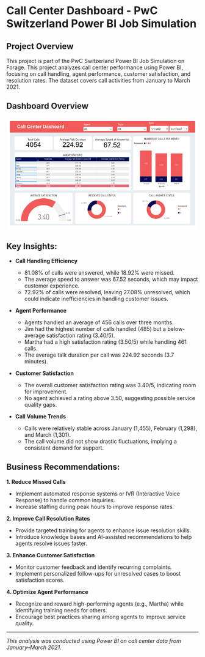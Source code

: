 # Call Center Dashboard - PwC Switzerland Power BI Job Simulation

## Project Overview
This project is part of the PwC Switzerland Power BI Job Simulation on Forage.
This project analyzes call center performance using Power BI, focusing on call handling, agent performance, customer satisfaction, and resolution rates. 
The dataset covers call activities from January to March 2021.

## Dashboard Overview
![Call Center Dashoard](https://github.com/dyonsetio21/data_analytics_portfolio/blob/main/powerbi_dashboard/call_center_dashboard/assets/Call%20Center%20Dashboard.png)

## Key Insights:
- **Call Handling Efficiency**
  - 81.08% of calls were answered, while 18.92% were missed.
  - The average speed to answer was 67.52 seconds, which may impact customer experience.
  - 72.92% of calls were resolved, leaving 27.08% unresolved, which could indicate inefficiencies in handling customer issues.

- **Agent Performance**
  - Agents handled an average of 456 calls over three months.
  - Jim had the highest number of calls handled (485) but a below-average satisfaction rating (3.40/5).
  - Martha had a high satisfaction rating (3.50/5) while handling 461 calls.
  - The average talk duration per call was 224.92 seconds (3.7 minutes).

- **Customer Satisfaction**
  - The overall customer satisfaction rating was 3.40/5, indicating room for improvement.
  - No agent achieved a rating above 3.50, suggesting possible service quality gaps.

- **Call Volume Trends**
  - Calls were relatively stable across January (1,455), February (1,298), and March (1,301).
  - The call volume did not show drastic fluctuations, implying a consistent demand for support.

## **Business Recommendations:**
**1. Reduce Missed Calls**
  - Implement automated response systems or IVR (Interactive Voice Response) to handle common inquiries.
  - Increase staffing during peak hours to improve response rates.

**2. Improve Call Resolution Rates**
  - Provide targeted training for agents to enhance issue resolution skills.
  - Introduce knowledge bases and AI-assisted recommendations to help agents resolve issues faster.

**3. Enhance Customer Satisfaction**
  - Monitor customer feedback and identify recurring complaints.
  - Implement personalized follow-ups for unresolved cases to boost satisfaction scores.

**4. Optimize Agent Performance**
  - Recognize and reward high-performing agents (e.g., Martha) while identifying training needs for others.
  - Encourage best practices sharing among agents to improve service quality.

---
_This analysis was conducted using Power BI on call center data from January–March 2021._
